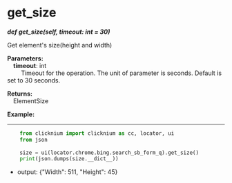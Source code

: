 # get_size
***def get_size(self, timeout: int = 30)***  

Get element's size(height and width)

**Parameters:**   
    &emsp;**timeout**: int  
        &emsp;&emsp; Timeout for the operation. The unit of parameter is seconds. Default is set to 30 seconds.  

**Returns:**  
    &emsp;ElementSize

**Example:**
***
```python
    from clicknium import clicknium as cc, locator, ui
    from json
    
    size = ui(locator.chrome.bing.search_sb_form_q).get_size()
    print(json.dumps(size.__dict__))
```

- output: {"Width": 511, "Height": 45}